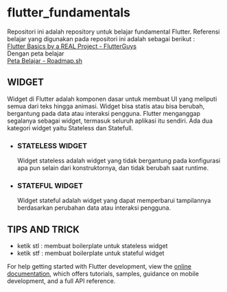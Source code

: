 # flutter_fundamentals

Repositori ini adalah repository untuk belajar fundamental Flutter.
Referensi belajar yang digunakan pada repositori ini adalah sebagai berikut :  
[Flutter Basics by a REAL Project - FlutterGuys](https://www.youtube.com/watch?v=D4nhaszNW4o)  
Dengan peta belajar  
[Peta Belajar - Roadmap.sh](https://roadmap.sh/flutter)

## WIDGET
Widget di Flutter adalah komponen dasar untuk membuat UI yang meliputi semua dari teks hingga animasi. Widget bisa statis atau bisa berubah, bergantung pada data atau interaksi pengguna. Flutter menganggap segalanya sebagai widget, termasuk seluruh aplikasi itu sendiri. Ada dua kategori widget yaitu Stateless dan Statefull.

- ### STATELESS WIDGET
    Widget stateless adalah widget yang tidak bergantung pada konfigurasi apa pun selain dari konstruktornya, dan tidak berubah saat runtime.

- ### STATEFUL WIDGET
    Widget stateful adalah widget yang dapat memperbarui tampilannya berdasarkan perubahan data atau interaksi pengguna.

## TIPS AND TRICK
- ketik stl : membuat boilerplate untuk stateless widget
- ketik stf : membuat boilerplate untuk stateful widget

For help getting started with Flutter development, view the
[online documentation](https://docs.flutter.dev/), which offers tutorials,
samples, guidance on mobile development, and a full API reference.
